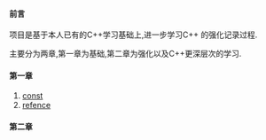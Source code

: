 #### 前言
项目是基于本人已有的C++学习基础上,进一步学习C++ 的强化记录过程.

主要分为两章,第一章为基础,第二章为强化以及C++更深层次的学习.

#### 第一章

1. [const](Chapter1/1.const_use.md)  
2. [refence](Chapter1/2.reference)


#### 第二章
